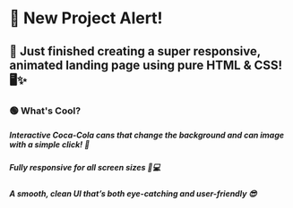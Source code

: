 # 🚀 New Project Alert!

## 🎨 Just finished creating a super responsive, animated landing page using pure HTML & CSS! 🖥️✨

### 🟢 What's Cool?

##### Interactive Coca-Cola cans that change the background and can image with a simple click! 🍻
##### Fully responsive for all screen sizes 📱💻
##### A smooth, clean UI that’s both eye-catching and user-friendly 😎
